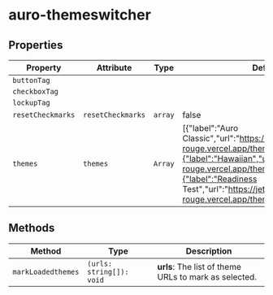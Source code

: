 # auro-themeswitcher

## Properties

| Property          | Attribute         | Type    | Default                                          | Description                                      |
|-------------------|-------------------|---------|--------------------------------------------------|--------------------------------------------------|
| `buttonTag`       |                   |         |                                                  |                                                  |
| `checkboxTag`     |                   |         |                                                  |                                                  |
| `lockupTag`       |                   |         |                                                  |                                                  |
| `resetCheckmarks` | `resetCheckmarks` | `array` | false                                            |                                                  |
| `themes`          | `themes`          | `Array` | [{"label":"Auro Classic","url":"https://jetstream-rouge.vercel.app/themes/jetstream.css"},{"label":"Hawaiian","url":"https://jetstream-rouge.vercel.app/themes/californian.css"},{"label":"Readiness Test","url":"https://jetstream-rouge.vercel.app/themes/transparent.css"}] | This accepts an array of JSON object outlining the themes to support. |

## Methods

| Method             | Type                     | Description                                      |
|--------------------|--------------------------|--------------------------------------------------|
| `markLoadedthemes` | `(urls: string[]): void` | **urls**: The list of theme URLs to mark as selected. |

